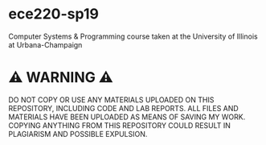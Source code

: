 # ece220-sp19
Computer Systems & Programming course taken at the University of Illinois at Urbana-Champaign

# ⚠️ WARNING ⚠️

DO NOT COPY OR USE ANY MATERIALS UPLOADED ON THIS REPOSITORY, INCLUDING CODE AND LAB REPORTS. ALL FILES AND MATERIALS HAVE BEEN UPLOADED AS MEANS OF SAVING MY WORK. COPYING ANYTHING FROM THIS REPOSITORY COULD RESULT IN PLAGIARISM AND POSSIBLE EXPULSION.
